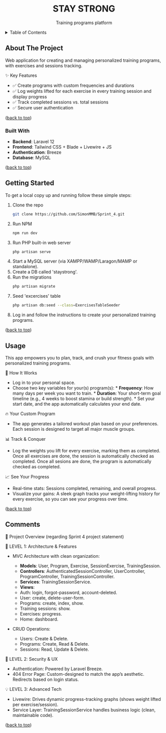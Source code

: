 <a id="readme-top"></a>

<h1 align="center">STAY STRONG</h1>
<p align="center">Training programs platform</p>

<details>
  <summary>Table of Contents</summary>
  <ol>
    <li><a href="#about-the-project">About The Project</a></li>  
    <li><a href="#built-with">Built With</a></li>
    <li><a href="#getting-started">Getting Started</a></li>
    <li><a href="#usage">Usage</a></li>
    <li><a href="#comments">Comments</a></li>
  </ol>
</details>

## About The Project
Web application for creating and managing personalized training programs, with exercises and sessions tracking.

✨ Key Features
* ✅ Create programs with custom frequencies and durations
* ✅ Log weights lifted for each exercise in every training session and display progress
* ✅ Track completed sessions vs. total sessions
* ✅ Secure user authentication

<p align="left">(<a href="#readme-top">back to top</a>)</p>

### Built With

* **Backend**: Laravel 12
* **Frontend**: Tailwind CSS + Blade + Livewire + JS
* **Authentication**: Breeze
* **Database**: MySQL

<p align="left">(<a href="#readme-top">back to top</a>)</p>

## Getting Started
To get a local copy up and running follow these simple steps:

1. Clone the repo
   ```sh
   git clone https://github.com/SimonMMB/Sprint_4.git
   ```
2. Run NPM 
   ```sh
   npm run dev
   ```
3. Run PHP built-in web server 
   ```sh
   php artisan serve
   ```
4. Start a MySQL server (via XAMPP/WAMP/Laragon/MAMP or standalone).
5. Create a DB called 'staystrong'.
6. Run the migrations
   ```sh
   php artisan migrate
   ```
7. Seed 'excercises' table
   ```sh
   php artisan db:seed --class=ExercisesTableSeeder
   ```
8. Log in and follow the instructions to create your personalized training programs.

<p align="left">(<a href="#readme-top">back to top</a>)</p>

## Usage
This app empowers you to plan, track, and crush your fitness goals with personalized training programs.

🚀 How It Works
* Log in to your personal space.
* Choose two key variables for your(s) program(s):
         * **Frequency**: How many days per week you want to train.
         * **Duration**: Your short-term goal timeline (e.g., 4 weeks to boost stamina or build strength).
         * Set your start date, and the app automatically calculates your end date.

🔥 Your Custom Program
* The app generates a tailored workout plan based on your preferences. Each session is designed to target all major muscle groups.

📊 Track & Conquer
* Log the weights you lift for every exercise, marking them as completed. Once all exercises are done, the session is automatically checked as completed. Once all sesions are done, the program is automatically checked as completed.

📈 See Your Progress
* Real-time stats: Sessions completed, remaining, and overall progress.
* Visualize your gains: A sleek graph tracks your weight-lifting history for every exercise, so you can see your progress over time.

<p align="left">(<a href="#readme-top">back to top</a>)</p>

## Comments
🚀 Project Overview (regarding Sprint 4 project statement)

📌 LEVEL 1: Architecture & Features
* MVC Architecture with clean organization:
   * **Models**: User, Program, Exercise, SessionExercise, TrainingSession.
   * **Controllers**: AuthenticatedSessionController, UserController, ProgramController, TrainingSessionController.
   * **Services**: TrainingSessionService.
   * **Views**: 
   - Auth: login, forgot-password, account-deleted.
   - User: create, delete-user-form.
   - Programs: create, index, show.
   - Training sessions: show. 
   - Exercises: progress.
   - Home: dashboard.

* CRUD Operations:
   - Users: Create & Delete.
   - Programs: Create, Read & Delete.
   - Sessions: Read, Update & Delete.

🔐 LEVEL 2: Security & UX
* Authentication: Powered by Laravel Breeze.
* 404 Error Page: Custom-designed to match the app’s aesthetic. Redirects based on login status.

💡 LEVEL 3: Advanced Tech
* Livewire: Drives dynamic progress-tracking graphs (shows weight lifted per exercise/session).
* Service Layer: TrainingSessionService handles business logic (clean, maintainable code).

<p align="left">(<a href="#readme-top">back to top</a>)</p>